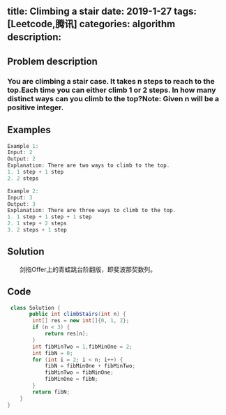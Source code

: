title: Climbing a stair
date: 2019-1-27
tags: [Leetcode,腾讯]
categories: algorithm
description: 　　
---
## Problem description
  ### You are climbing a stair case. It takes n steps to reach to the top.Each time you can either climb 1 or 2 steps. In how many distinct ways can you climb to the top?Note: Given n will be a positive integer.
 ## Examples
``` java
Example 1:
Input: 2
Output: 2
Explanation: There are two ways to climb to the top.
1. 1 step + 1 step
2. 2 steps
```
```java
Example 2:
Input: 3
Output: 3
Explanation: There are three ways to climb to the top.
1. 1 step + 1 step + 1 step
2. 1 step + 2 steps
3. 2 steps + 1 step
```
## Solution
　　剑指Offer上的青蛙跳台阶翻版，即斐波那契数列。

## Code

```java
 class Solution {
       public int climbStairs(int n) {
        int[] res = new int[]{0, 1, 2};
        if (n < 3) {
            return res[n];
        }
        int fibMinTwo = 1,fibMinOne = 2;
        int fibN = 0;
        for (int i = 2; i < n; i++) {
            fibN = fibMinOne + fibMinTwo;
            fibMinTwo = fibMinOne;
            fibMinOne = fibN;
        }
        return fibN;
    }
}
```